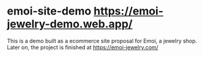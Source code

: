 # emoi-site-demo https://emoi-jewelry-demo.web.app/ <br/>
This is a demo built as a ecommerce site proposal for Emoi, a jewelry shop. Later on, the project is finished at https://emoi-jewelry.com/ <br/>
